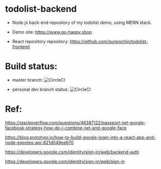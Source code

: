 # todolist-backend
* Node.js back-end repository of my todolist demo, using MERN stack.
* Demo site: https://www.go-happy.shop

* React repository repository: https://github.com/sunpochin/todolist-frontend

# Build status:
* master branch:
![CircleCI](https://circleci.com/gh/sunpochin/todolist-backend.svg?style=shield)

* personal dev branch status:
![CircleCI](https://circleci.com/gh/sunpochin/todolist-backend/tree/pochin-branch.svg?style=shield)


# Ref:
https://stackoverflow.com/questions/46387122/passport-jwt-google-facebook-strategy-how-do-i-combine-jwt-and-google-face

https://blog.prototypr.io/how-to-build-google-login-into-a-react-app-and-node-express-api-821d049ee670

https://developers.google.com/identity/sign-in/web/backend-auth

https://developers.google.com/identity/sign-in/web/sign-in
